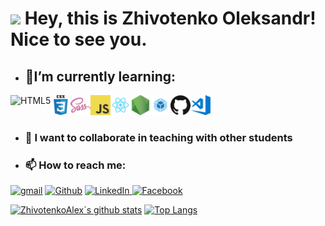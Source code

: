 <h1><img src="https://emojis.slackmojis.com/emojis/images/1531849430/4246/blob-sunglasses.gif?1531849430" width="30"/> Hey, this is Zhivotenko Oleksandr! Nice to see you.</h1>



- <h2>🌱I’m currently learning:</h2>

<img align="left" alt="HTML5"  src="https://img.shields.io/badge/css3%20-%231572B6.svg?&style=for-the-badge&logo=css3&logoColor=white" /><img align="left" alt="CSS3" width="32px" src="https://raw.githubusercontent.com/github/explore/80688e429a7d4ef2fca1e82350fe8e3517d3494d/topics/css/css.png" /> <img align="left" alt="Sass" width="32px" src="https://raw.githubusercontent.com/github/explore/80688e429a7d4ef2fca1e82350fe8e3517d3494d/topics/sass/sass.png" /> <img align="left" alt="Sass" width="32px" src="https://raw.githubusercontent.com/github/explore/80688e429a7d4ef2fca1e82350fe8e3517d3494d/topics/javascript/javascript.png" /> <img align="left" alt="Sass" width="32px" src="https://raw.githubusercontent.com/github/explore/80688e429a7d4ef2fca1e82350fe8e3517d3494d/topics/react/react.png" /> <img align="left" alt="Sass" width="32px" src="https://raw.githubusercontent.com/github/explore/80688e429a7d4ef2fca1e82350fe8e3517d3494d/topics/nodejs/nodejs.png" /> <img align="left" alt="Sass" width="32px" src="https://raw.githubusercontent.com/github/explore/80688e429a7d4ef2fca1e82350fe8e3517d3494d/topics/webpack/webpack.png" /> <img align="left" alt="GitHub" width="32px" src="https://raw.githubusercontent.com/github/explore/78df643247d429f6cc873026c0622819ad797942/topics/github/github.png" /><img alt="Visual Studio Code" width="32px" src="https://raw.githubusercontent.com/github/explore/80688e429a7d4ef2fca1e82350fe8e3517d3494d/topics/visual-studio-code/visual-studio-code.png" />


- <h3>👯 I want to collaborate in teaching with other students</h3>

- <h3>📫 How to reach me: </h3>

<p><a href="mailto:zhivotenko.a.s@gmail.com" target="_blank"><img alt="gmail" src="https://img.shields.io/badge/gmail-D14836?&style=for-the-badge&logo=gmail&logoColor=white" /></a> <a href="https://github.com/ZhivotenkoAlex" target="_blank"><img alt="Github" src="https://img.shields.io/badge/GitHub-%2312100E.svg?&style=for-the-badge&logo=Github&logoColor=white" /></a> <a href="https://www.linkedin.com/in/oleksandr-zhivotenko-8193a378/" target="_blank"><img alt="LinkedIn" src="https://img.shields.io/badge/linkedin-%230077B5.svg?&style=for-the-badge&logo=linkedin&logoColor=white"</a> <a href="https://www.facebook.com/profile.php?id=100004885682451" target="_blank"><img alt="Facebook" src="https://img.shields.io/badge/facebook-%231877F2.svg?&style=for-the-badge&logo=facebook&logoColor=white"</a>
</p>

[![ZhivotenkoAlex`s github stats](https://github-readme-stats.vercel.app/api?username=ZhivotenkoAlex&show_icons=true&)](https://github.com/ZhivotenkoAlex/github-readme-stats)
[![Top Langs](https://github-readme-stats.vercel.app/api/top-langs/?username=ZhivotenkoAlex&layout=compact)](https://github.com/ZhivotenkoAlex/github-readme-stats)
